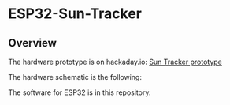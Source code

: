 # ESP32-Sun-Tracker

## Overview

The hardware prototype is on hackaday.io: [Sun Tracker prototype](https://hackaday.io/project/188318-sun-tracker-prototype)

The hardware schematic is the following:

The software for ESP32 is in this repository.


